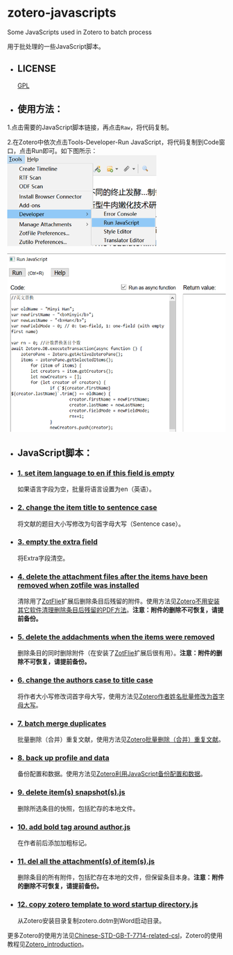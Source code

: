 # zotero-javascripts
Some JavaScripts used in Zotero to batch process

用于批处理的一些JavaScript脚本。

* ## LICENSE
  [GPL](https://www.gnu.org/licenses/gpl-3.0.txt)

* ## 使用方法：
1.点击需要的JavaScript脚本链接，再点击`Raw`，将代码复制。

2.在Zotero中依次点击Tools-Developer-Run JavaScript，将代码复制到Code窗口，点击Run即可。如下图所示：
<img src="./img/runJS.png" height=210>

<img src="./img/runJSCode.png" height=410>

* ## JavaScript脚本：

* ### [1. set item language to en if this field is empty](https://github.com/redleafnew/zotero-javascripts/blob/main/1set%20item%20language%20to%20en%20if%20this%20field%20is%20empty.js)

     如果语言字段为空，批量将语言设置为en（英语）。
* ### [2. change the item title to sentence case](https://github.com/redleafnew/zotero-javascripts/blob/main/2change%20the%20item%20title%20to%20sentence%20case.js)
    将文献的题目大小写修改为句首字母大写（Sentence case）。

* ### [3. empty the extra field](https://github.com/redleafnew/zotero-javascripts/blob/main/3empty%20the%20extra%20field.js)
    将Extra字段清空。

* ### [4. delete the attachment files after the items have been removed when zotfile was installed ](https://github.com/redleafnew/zotero-javascripts/blob/main/4delete%20the%20attachment%20files%20after%20the%20items%20have%20been%20removed%20when%20zotfile%20was%20installed.js)
    清除用了[ZotFlie](http://zotfile.com)扩展后删除条目后残留的附件。使用方法见[Zotero不用安装其它软件清理删除条目后残留的PDF方法](https://zhuanlan.zhihu.com/p/356071795)。**注意：附件的删除不可恢复，请提前备份。**

* ### [5. delete the addachments when the items were removed](https://github.com/redleafnew/zotero-javascripts/blob/main/5delete%20the%20addachments%20when%20the%20items%20were%20removed.js)
    删除条目的同时删除附件（在安装了[ZotFlie](http://zotfile.com)扩展后很有用）。**注意：附件的删除不可恢复，请提前备份。**

* ### [6. change the authors case to title case](https://github.com/redleafnew/zotero-javascripts/blob/main/6change%20the%20authors%20case%20to%20title%20case.js)
    将作者大小写修改词首字母大写，使用方法见[Zotero作者姓名批量修改为首字母大写](https://zhuanlan.zhihu.com/p/354481222)。

* ### [7. batch merge duplicates](https://github.com/redleafnew/zotero-javascripts/blob/main/7batch%20merge%20duplicates.js)
    批量删除（合并）重复文献，使用方法见[Zotero批量删除（合并）重复文献](https://zhuanlan.zhihu.com/p/352324486)。

* ### [8. back up profile and data](https://github.com/redleafnew/zotero-javascripts/blob/main/8back%20up%20profile%20and%20data.js)
    备份配置和数据。使用方法见[Zotero利用JavaScript备份配置和数据](https://zhuanlan.zhihu.com/p/357859432)。

* ### [9. delete item(s) snapshot(s).js](https://github.com/redleafnew/zotero-javascripts/blob/main/9delete%20item(s)%20snapshots.js)
    删除所选条目的快照，包括贮存的本地文件。

 * ### [10. add bold tag around author.js](https://github.com/redleafnew/zotero-javascripts/blob/main/10bold%20authors.js)
    在作者前后添加加粗标记。   

 * ### [11. del all the attachment(s) of item(s).js](https://github.com/redleafnew/zotero-javascripts/blob/main/11del%20all%20the%20attachment(s)%20of%20item(s).js)
    删除条目的所有附件，包括贮存在本地的文件，但保留条目本身。**注意：附件的删除不可恢复，请提前备份。**    

  * ### [12. copy zotero template to word startup directory.js ](https://github.com/redleafnew/zotero-javascripts/blob/main/12copy%20zotero%20template%20to%20word%20startup%20directory.js)
    从Zotero安装目录复制zotero.dotm到Word启动目录。
  
      
更多Zotero的使用方法见[Chinese-STD-GB-T-7714-related-csl](https://github.com/redleafnew/Chinese-std-GB-T-7714-related-csl)，Zotero的使用教程见[Zotero_introduction](https://github.com/redleafnew/Zotero_introduction)。
